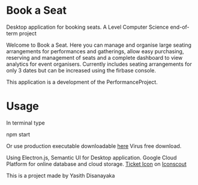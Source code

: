 # Book a Seat 
Desktop application for booking seats. A Level Computer Science end-of-term project

Welcome to Book a Seat.
Here you can manage and organise large seating arrangements for performances and gatherings, allow easy purchasing, reserving and management of seats and a complete dashboard to view analytics for event organisers.
Currently includes seating arrangements for only 3 dates but can be increased using the firbase console.

This application is a development of the PerformanceProject.

# Usage

In terminal type

npm start

Or use production executable downloadable <a href="https://www.mediafire.com/file/3nbrv5pf7pw6z18/Book_a_Seat.exe/file">here</a>
Virus free download.

Using Electron.js, Semantic UI for Desktop application.
Google Cloud Platform for online database and cloud storage.
<a href="https://iconscout.com/icons/ticket" target="_blank">Ticket Icon</a> on <a href="https://iconscout.com">Iconscout</a>


This is a project made by Yasith Disanayaka
